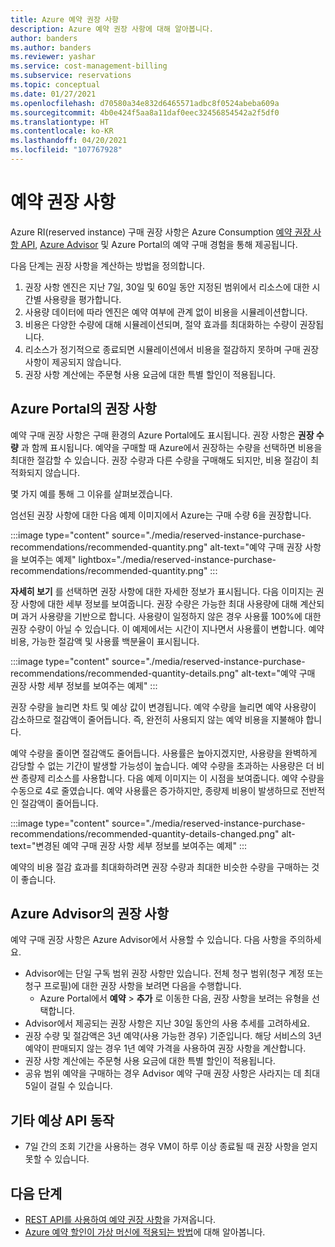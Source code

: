 ```yaml
---
title: Azure 예약 권장 사항
description: Azure 예약 권장 사항에 대해 알아봅니다.
author: banders
ms.author: banders
ms.reviewer: yashar
ms.service: cost-management-billing
ms.subservice: reservations
ms.topic: conceptual
ms.date: 01/27/2021
ms.openlocfilehash: d70580a34e832d6465571adbc8f0524abeba609a
ms.sourcegitcommit: 4b0e424f5aa8a11daf0eec32456854542a2f5df0
ms.translationtype: HT
ms.contentlocale: ko-KR
ms.lasthandoff: 04/20/2021
ms.locfileid: "107767928"
---
```

# <a name="reservation-recommendations"></a>예약 권장 사항

Azure RI(reserved instance) 구매 권장 사항은 Azure Consumption [예약 권장 사항 API](/rest/api/consumption/reservationrecommendations), [Azure Advisor](../../advisor/advisor-cost-recommendations.md#buy-reserved-virtual-machine-instances-to-save-money-over-pay-as-you-go-costs) 및 Azure Portal의 예약 구매 경험을 통해 제공됩니다.

다음 단계는 권장 사항을 계산하는 방법을 정의합니다.

1. 권장 사항 엔진은 지난 7일, 30일 및 60일 동안 지정된 범위에서 리소스에 대한 시간별 사용량을 평가합니다.
2. 사용량 데이터에 따라 엔진은 예약 여부에 관계 없이 비용을 시뮬레이션합니다.
3. 비용은 다양한 수량에 대해 시뮬레이션되며, 절약 효과를 최대화하는 수량이 권장됩니다.
4. 리소스가 정기적으로 종료되면 시뮬레이션에서 비용을 절감하지 못하며 구매 권장 사항이 제공되지 않습니다.
5. 권장 사항 계산에는 주문형 사용 요금에 대한 특별 할인이 적용됩니다.

## <a name="recommendations-in-the-azure-portal"></a>Azure Portal의 권장 사항

예약 구매 권장 사항은 구매 환경의 Azure Portal에도 표시됩니다. 권장 사항은 **권장 수량** 과 함께 표시됩니다. 예약을 구매할 때 Azure에서 권장하는 수량을 선택하면 비용을 최대한 절감할 수 있습니다. 권장 수량과 다른 수량을 구매해도 되지만, 비용 절감이 최적화되지 않습니다.

몇 가지 예를 통해 그 이유를 살펴보겠습니다.

엄선된 권장 사항에 대한 다음 예제 이미지에서 Azure는 구매 수량 6을 권장합니다.

:::image type="content" source="./media/reserved-instance-purchase-recommendations/recommended-quantity.png" alt-text="예약 구매 권장 사항을 보여주는 예제" lightbox="./media/reserved-instance-purchase-recommendations/recommended-quantity.png" :::

**자세히 보기** 를 선택하면 권장 사항에 대한 자세한 정보가 표시됩니다. 다음 이미지는 권장 사항에 대한 세부 정보를 보여줍니다. 권장 수량은 가능한 최대 사용량에 대해 계산되며 과거 사용량을 기반으로 합니다. 사용량이 일정하지 않은 경우 사용률 100%에 대한 권장 수량이 아닐 수 있습니다. 이 예제에서는 시간이 지나면서 사용률이 변합니다. 예약 비용, 가능한 절감액 및 사용률 백분율이 표시됩니다.

:::image type="content" source="./media/reserved-instance-purchase-recommendations/recommended-quantity-details.png" alt-text="예약 구매 권장 사항 세부 정보를 보여주는 예제" :::

권장 수량을 늘리면 차트 및 예상 값이 변경됩니다. 예약 수량을 늘리면 예약 사용량이 감소하므로 절감액이 줄어듭니다. 즉, 완전히 사용되지 않는 예약 비용을 지불해야 합니다.

예약 수량을 줄이면 절감액도 줄어듭니다. 사용률은 높아지겠지만, 사용량을 완벽하게 감당할 수 없는 기간이 발생할 가능성이 높습니다. 예약 수량을 초과하는 사용량은 더 비싼 종량제 리소스를 사용합니다. 다음 예제 이미지는 이 시점을 보여줍니다. 예약 수량을 수동으로 4로 줄였습니다. 예약 사용률은 증가하지만, 종량제 비용이 발생하므로 전반적인 절감액이 줄어듭니다.

:::image type="content" source="./media/reserved-instance-purchase-recommendations/recommended-quantity-details-changed.png" alt-text="변경된 예약 구매 권장 사항 세부 정보를 보여주는 예제" :::

예약의 비용 절감 효과를 최대화하려면 권장 수량과 최대한 비슷한 수량을 구매하는 것이 좋습니다.

## <a name="recommendations-in-azure-advisor"></a>Azure Advisor의 권장 사항

예약 구매 권장 사항은 Azure Advisor에서 사용할 수 있습니다. 다음 사항을 주의하세요.

- Advisor에는 단일 구독 범위 권장 사항만 있습니다. 전체 청구 범위(청구 계정 또는 청구 프로필)에 대한 권장 사항을 보려면 다음을 수행합니다.
  -  Azure Portal에서 **예약** > **추가** 로 이동한 다음, 권장 사항을 보려는 유형을 선택합니다.
- Advisor에서 제공되는 권장 사항은 지난 30일 동안의 사용 추세를 고려하세요.
- 권장 수량 및 절감액은 3년 예약(사용 가능한 경우) 기준입니다. 해당 서비스의 3년 예약이 판매되지 않는 경우 1년 예약 가격을 사용하여 권장 사항을 계산합니다.
- 권장 사항 계산에는 주문형 사용 요금에 대한 특별 할인이 적용됩니다.
- 공유 범위 예약을 구매하는 경우 Advisor 예약 구매 권장 사항은 사라지는 데 최대 5일이 걸릴 수 있습니다.

## <a name="other-expected-api-behavior"></a>기타 예상 API 동작

- 7일 간의 조회 기간을 사용하는 경우 VM이 하루 이상 종료될 때 권장 사항을 얻지 못할 수 있습니다.

## <a name="next-steps"></a>다음 단계
- [REST API를 사용하여 예약 권장 사항](/rest/api/consumption/reservationrecommendations/list)을 가져옵니다.
- [Azure 예약 할인이 가상 머신에 적용되는 방법](../manage/understand-vm-reservation-charges.md)에 대해 알아봅니다.
